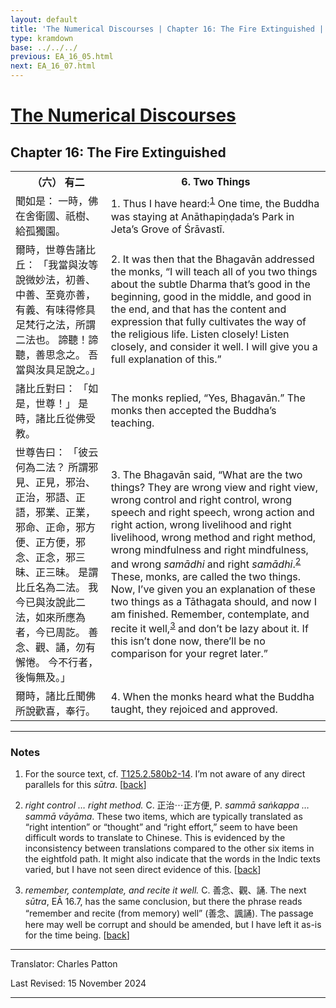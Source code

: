 ```yaml
---
layout: default
title: 'The Numerical Discourses | Chapter 16: The Fire Extinguished | 6. Two Things'
type: kramdown
base: ../../../
previous: EA_16_05.html
next: EA_16_07.html
---
```


<h1><a href='../index.html'>The Numerical Discourses</a></h1>
<h2>Chapter 16: The Fire Extinguished</h2>

<table class="trans">
  <th class='ch'>（六） 有二</th>
  <th class='en'>6. Two Things</th>
  <tr>
    <td class='ch' title='t125.2.580b2'>聞如是： 一時，佛在舍衛國、祇樹、給孤獨園。</td>
    <td id='p1'>1. Thus I have heard:<sup id="ref1"><a href="#n1">1</a></sup> One time, the Buddha was staying at Anāthapiṇḍada’s Park in Jeta’s Grove of Śrāvastī.</td>
  </tr>
  <tr>
    <td class='ch' title='t125.2.580b3'>爾時，世尊告諸比丘： 「我當與汝等說微妙法，初善、中善、至竟亦善，有義、有味得修具足梵行之法，所謂二法也。 諦聽！諦聽，善思念之。 吾當與汝具足說之。」</td>
    <td id='p2'>2. It was then that the Bhagavān addressed the monks, “I will teach all of you two things about the subtle Dharma that’s good in the beginning, good in the middle, and good in the end, and that has the content and expression that fully cultivates the way of the religious life. Listen closely! Listen closely, and consider it well. I will give you a full explanation of this.”</td>
  </tr>
  <tr>
    <td class='ch' title='t125.2.580b6'>諸比丘對曰： 「如是，世尊！」 是時，諸比丘從佛受教。</td>
    <td>The monks replied, “Yes, Bhagavān.” The monks then accepted the Buddha’s teaching.</td>
  </tr>
  <tr>
    <td class='ch' title='t125.2.580b7'>世尊告曰： 「彼云何為二法？ 所謂邪見、正見，邪治、正治，邪語、正語，邪業、正業，邪命、正命，邪方便、正方便，邪念、正念，邪三昧、正三昧。 是謂比丘名為二法。 我今已與汝說此二法，如來所應為者，今已周訖。 善念、觀、誦，勿有懈惓。 今不行者，後悔無及。」</td>
    <td id='p3'>3. The Bhagavān said, “What are the two things? They are wrong view and right view, wrong control and right control, wrong speech and right speech, wrong action and right action, wrong livelihood and right livelihood, wrong method and right method, wrong mindfulness and right mindfulness, and wrong <em>samādhi</em> and right <em>samādhi</em>.<sup id="ref2"><a href="#n2">2</a></sup> These, monks, are called the two things. Now, I’ve given you an explanation of these two things as a Tāthagata should, and now I am finished. Remember, contemplate, and recite it well,<sup id="ref3"><a href="#n3">3</a></sup> and don’t be lazy about it. If this isn’t done now, there’ll be no comparison for your regret later.”</td>
  </tr>
  <tr>
    <td class='ch' title='t125.2.580b13'>爾時，諸比丘聞佛所說歡喜，奉行。</td>
    <td id='p4'>4. When the monks heard what the Buddha taught, they rejoiced and approved.</td>
  </tr>
</table>

<hr/>

<h3 id="notes">Notes</h3>

<ol class="notes-list">
<li id="n1"><p>For the source text, cf. <a href="https://cbetaonline.dila.edu.tw/zh/T02n0125_p0580b02" target="_blank">T125.2.580b2-14</a>. I’m not aware of any direct parallels for this <em>sūtra</em>. [<a href="#ref1">back</a>]</p></li>
<li id="n2"><p><em>right control … right method.</em> C. 正治⋯正方便, P. <em>sammā saṅkappa … sammā vāyāma</em>. These two items, which are typically translated as “right intention” or “thought” and “right effort,” seem to have been difficult words to translate to Chinese. This is evidenced by the inconsistency between translations compared to the other six items in the eightfold path. It might also indicate that the words in the Indic texts varied, but I have not seen direct evidence of this. [<a href="#ref2">back</a>]</p></li>
<li id="n3"><p><em>remember, contemplate, and recite it well.</em> C. 善念、觀、誦. The next <em>sūtra</em>, EĀ 16.7, has the same conclusion, but there the phrase reads “remember and recite (from memory) well” (善念、諷誦). The passage here may well be corrupt and should be amended, but I have left it as-is for the time being. [<a href="#ref3">back</a>]</p></li>
</ol>
<hr/>

<p class="translator">Translator: Charles Patton</p>
<p class='revised'>Last Revised: 15 November 2024</p>

<hr/>